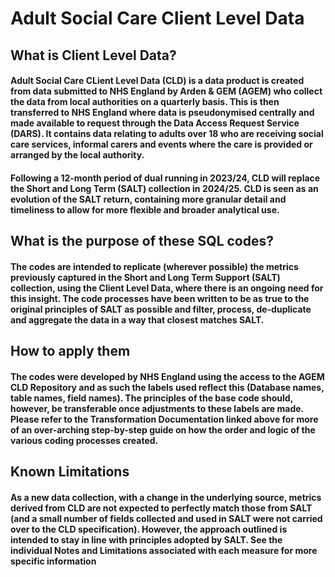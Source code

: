 # Adult Social Care Client Level Data

## What is Client Level Data?

#### Adult Social Care CLient Level  Data (CLD) is a data product is created from data submitted to NHS England by Arden & GEM (AGEM) who collect the data from local authorities on a quarterly basis. This is then transferred to NHS England where data is pseudonymised centrally and made available to request through the Data Access Request Service (DARS). It contains data relating to adults over 18 who are receiving social care services, informal carers and events where the care is provided or arranged by the local authority. 


#### Following a 12-month period of dual running in 2023/24, CLD will replace the Short and Long Term (SALT) collection in 2024/25. CLD is seen as an evolution of the SALT return, containing more granular detail and timeliness to allow for more flexible and broader analytical use.


## What is the purpose of these SQL codes?

#### The codes are intended to replicate (wherever possible) the metrics previously captured in the Short and Long Term Support (SALT) collection, using the Client Level Data, where there is an ongoing need for this insight. The code processes have been written to be as true to the original principles of SALT as possible and filter, process, de-duplicate and aggregate the data in a way that closest matches SALT.


## How to apply them

#### The codes were developed by NHS England using the access to the AGEM CLD Repository and as such the labels used reflect this (Database names, table names, field names). The principles of the base code should, however, be transferable once adjustments to these labels are made. Please refer to the Transformation Documentation linked above for more of an over-arching step-by-step guide on how the order and logic of the various coding processes created.


## Known Limitations

#### As a new data collection, with a change in the underlying source, metrics derived from CLD are not expected to perfectly match those from SALT (and a small number of fields collected and used in SALT were not carried over to the CLD specification). However, the approach outlined is intended to stay in line with principles adopted by SALT. See the individual Notes and Limitations associated with each measure for more specific information

